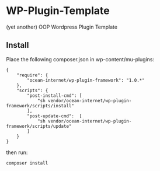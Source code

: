 WP-Plugin-Template
==================

(yet another) OOP Wordpress Plugin Template

Install
-------

Place the following composer.json in wp-content/mu-plugins:

    {
        "require": {
            "ocean-internet/wp-plugin-framework": "1.0.*"
        },
        "scripts": {
            "post-install-cmd": [
                "sh vendor/ocean-internet/wp-plugin-framework/scripts/install"
            ],
            "post-update-cmd":  [
                "sh vendor/ocean-internet/wp-plugin-framework/scripts/update"
            ]
        }
    }

then run:

    composer install
